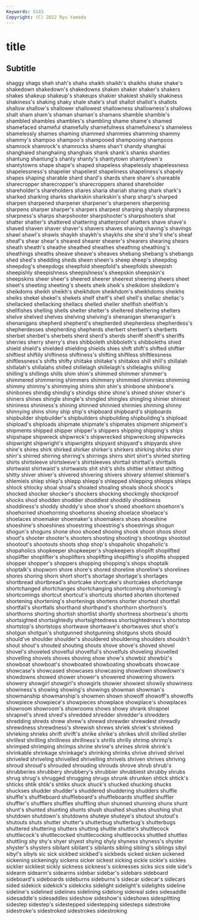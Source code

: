 ```yaml
---
Keywords: 5143
Copyright: (C) 2022 Ryu Yamada
---
```



# title

## Subtitle
shaggy shags shah shah's
shahs shaikh shaikh's shaikhs shake shake's shakedown shakedown's shakedowns shaken
shaker shaker's shakers shakes shakeup shakeup's shakeups shakier shakiest shakily
shakiness shakiness's shaking shaky shale shale's shall shallot shallot's shallots
shallow shallow's shallower shallowest shallowness shallowness's shallows shalt sham sham's
shaman shaman's shamans shamble shamble's shambled shambles shambles's shambling shame
shame's shamed shamefaced shameful shamefully shamefulness shamefulness's shameless shamelessly shames
shaming shammed shammies shamming shammy shammy's shampoo shampoo's shampooed shampooing
shampoos shamrock shamrock's shamrocks shams shan't shandy shanghai shanghaied shanghaiing
shanghais shank shank's shanks shanties shantung shantung's shanty shanty's shantytown
shantytown's shantytowns shape shape's shaped shapeless shapelessly shapelessness shapelessness's shapelier
shapeliest shapeliness shapeliness's shapely shapes shaping sharable shard shard's shards
share share's shareable sharecropper sharecropper's sharecroppers shared shareholder shareholder's shareholders
shares sharia shariah sharing shark shark's sharked sharking sharks sharkskin
sharkskin's sharp sharp's sharped sharpen sharpened sharpener sharpener's sharpeners sharpening
sharpens sharper sharper's sharpers sharpest sharping sharply sharpness sharpness's sharps
sharpshooter sharpshooter's sharpshooters shat shatter shatter's shattered shattering shatterproof shatters
shave shave's shaved shaven shaver shaver's shavers shaves shaving shaving's
shavings shawl shawl's shawls shaykh shaykh's shaykhs she she'd she'll
she's sheaf sheaf's shear shear's sheared shearer shearer's shearers shearing
shears sheath sheath's sheathe sheathed sheathes sheathing sheathing's sheathings sheaths
sheave sheave's sheaves shebang shebang's shebangs shed shed's shedding sheds
sheen sheen's sheep sheep's sheepdog sheepdog's sheepdogs sheepfold sheepfold's sheepfolds
sheepish sheepishly sheepishness sheepishness's sheepskin sheepskin's sheepskins sheer sheer's sheered
sheerer sheerest sheering sheers sheet sheet's sheeting sheeting's sheets sheik
sheik's sheikdom sheikdom's sheikdoms sheikh sheikh's sheikhdom sheikhdom's sheikhdoms sheikhs
sheiks shekel shekel's shekels shelf shelf's shell shell's shellac shellac's
shellacked shellacking shellacs shelled sheller shellfish shellfish's shellfishes shelling shells
shelter shelter's sheltered sheltering shelters shelve shelved shelves shelving shelving's
shenanigan shenanigan's shenanigans shepherd shepherd's shepherded shepherdess shepherdess's shepherdesses shepherding
shepherds sherbert sherbert's sherberts sherbet sherbet's sherbets sherd sherd's sherds
sheriff sheriff's sheriffs sherries sherry sherry's shes shibboleth shibboleth's shibboleths
shied shield shield's shielded shielding shields shies shift shift's shifted
shiftier shiftiest shiftily shiftiness shiftiness's shifting shiftless shiftlessness shiftlessness's shifts
shifty shiitake shiitake's shiitakes shill shill's shillalah shillalah's shillalahs shilled
shillelagh shillelagh's shillelaghs shilling shilling's shillings shills shim shim's shimmed
shimmer shimmer's shimmered shimmering shimmers shimmery shimmied shimmies shimming shimmy
shimmy's shimmying shims shin shin's shinbone shinbone's shinbones shindig shindig's
shindigs shine shine's shined shiner shiner's shiners shines shingle shingle's
shingled shingles shingling shinier shiniest shininess shininess's shining shinned shinnied
shinnies shinning shinny shinnying shins shiny ship ship's shipboard shipboard's
shipboards shipbuilder shipbuilder's shipbuilders shipbuilding shipbuilding's shipload shipload's shiploads shipmate
shipmate's shipmates shipment shipment's shipments shipped shipper shipper's shippers shipping
shipping's ships shipshape shipwreck shipwreck's shipwrecked shipwrecking shipwrecks shipwright shipwright's
shipwrights shipyard shipyard's shipyards shire shire's shires shirk shirked shirker
shirker's shirkers shirking shirks shirr shirr's shirred shirring shirring's shirrings
shirrs shirt shirt's shirted shirting shirts shirtsleeve shirtsleeve's shirtsleeves shirttail
shirttail's shirttails shirtwaist shirtwaist's shirtwaists shit shit's shits shittier shittiest
shitting shitty shiver shiver's shivered shivering shivers shivery shlemiel shlemiel's
shlemiels shlep shlep's shlepp shlepp's shlepped shlepping shlepps shleps shlock
shlocky shoal shoal's shoaled shoaling shoals shock shock's shocked shocker
shocker's shockers shocking shockingly shockproof shocks shod shodden shoddier shoddiest
shoddily shoddiness shoddiness's shoddy shoddy's shoe shoe's shoed shoehorn shoehorn's
shoehorned shoehorning shoehorns shoeing shoelace shoelace's shoelaces shoemaker shoemaker's shoemakers
shoes shoeshine shoeshine's shoeshines shoestring shoestring's shoestrings shogun shogun's shoguns
shone shoo shooed shooing shook shoon shoos shoot shoot's shooter
shooter's shooters shooting shooting's shootings shootout shootout's shootouts shoots shop
shop's shopaholic shopaholic's shopaholics shopkeeper shopkeeper's shopkeepers shoplift shoplifted shoplifter
shoplifter's shoplifters shoplifting shoplifting's shoplifts shopped shopper shopper's shoppers shopping
shopping's shops shoptalk shoptalk's shopworn shore shore's shored shoreline shoreline's
shorelines shores shoring shorn short short's shortage shortage's shortages shortbread
shortbread's shortcake shortcake's shortcakes shortchange shortchanged shortchanges shortchanging shortcoming shortcoming's
shortcomings shortcut shortcut's shortcuts shorted shorten shortened shortening shortening's shortenings
shortens shorter shortest shortfall shortfall's shortfalls shorthand shorthand's shorthorn shorthorn's
shorthorns shorting shortish shortlist shortly shortness shortness's shorts shortsighted shortsightedly
shortsightedness shortsightedness's shortstop shortstop's shortstops shortwave shortwave's shortwaves shot shot's
shotgun shotgun's shotgunned shotgunning shotguns shots should should've shoulder shoulder's
shouldered shouldering shoulders shouldn't shout shout's shouted shouting shouts shove
shove's shoved shovel shovel's shoveled shovelful shovelful's shovelfuls shoveling shovelled
shovelling shovels shoves shoving show show's showbiz showbiz's showboat showboat's
showboated showboating showboats showcase showcase's showcased showcases showcasing showdown showdown's
showdowns showed shower shower's showered showering showers showery showgirl showgirl's
showgirls showier showiest showily showiness showiness's showing showing's showings showman
showman's showmanship showmanship's showmen shown showoff showoff's showoffs showpiece showpiece's
showpieces showplace showplace's showplaces showroom showroom's showrooms shows showy shrank
shrapnel shrapnel's shred shred's shredded shredder shredder's shredders shredding shreds
shrew shrew's shrewd shrewder shrewdest shrewdly shrewdness shrewdness's shrewish shrews
shriek shriek's shrieked shrieking shrieks shrift shrift's shrike shrike's shrikes
shrill shrilled shriller shrillest shrilling shrillness shrillness's shrills shrilly shrimp
shrimp's shrimped shrimping shrimps shrine shrine's shrines shrink shrink's shrinkable
shrinkage shrinkage's shrinking shrinks shrive shrived shrivel shriveled shriveling shrivelled
shrivelling shrivels shriven shrives shriving shroud shroud's shrouded shrouding shrouds
shrove shrub shrub's shrubberies shrubbery shrubbery's shrubbier shrubbiest shrubby shrubs
shrug shrug's shrugged shrugging shrugs shrunk shrunken shtick shtick's shticks
shtik shtik's shtiks shuck shuck's shucked shucking shucks shuckses shudder
shudder's shuddered shuddering shudders shuffle shuffle's shuffleboard shuffleboard's shuffleboards shuffled
shuffler shuffler's shufflers shuffles shuffling shun shunned shunning shuns shunt
shunt's shunted shunting shunts shush shushed shushes shushing shut shutdown
shutdown's shutdowns shuteye shuteye's shutout shutout's shutouts shuts shutter shutter's
shutterbug shutterbug's shutterbugs shuttered shuttering shutters shutting shuttle shuttle's shuttlecock
shuttlecock's shuttlecocked shuttlecocking shuttlecocks shuttled shuttles shuttling shy shy's shyer
shyest shying shyly shyness shyness's shyster shyster's shysters sibilant sibilant's
sibilants sibling sibling's siblings sibyl sibyl's sibyls sic sick sickbed
sickbed's sickbeds sicked sicken sickened sickening sickeningly sickens sicker sickest
sicking sickle sickle's sickles sicklier sickliest sickly sickness sickness's sicknesses
sicks sics side side's sidearm sidearm's sidearms sidebar sidebar's sidebars
sideboard sideboard's sideboards sideburns sideburns's sidecar sidecar's sidecars sided sidekick
sidekick's sidekicks sidelight sidelight's sidelights sideline sideline's sidelined sidelines sidelining
sidelong sidereal sides sidesaddle sidesaddle's sidesaddles sideshow sideshow's sideshows sidesplitting
sidestep sidestep's sidestepped sidestepping sidesteps sidestroke sidestroke's sidestroked sidestrokes sidestroking
